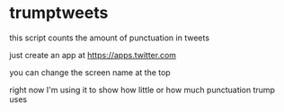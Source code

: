 # trumptweets

this script counts the amount of punctuation in tweets

just create an app at https://apps.twitter.com

you can change the screen name at the top

right now I'm using it to show how little or how much punctuation trump uses



